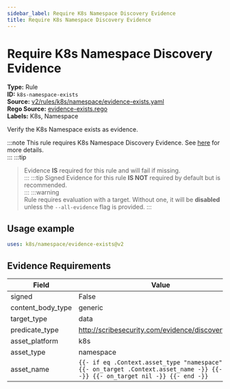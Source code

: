 ```yaml
---
sidebar_label: Require K8s Namespace Discovery Evidence
title: Require K8s Namespace Discovery Evidence
---  
```

# Require K8s Namespace Discovery Evidence  
**Type:** Rule  
**ID:** `k8s-namespace-exists`  
**Source:** [v2/rules/k8s/namespace/evidence-exists.yaml](https://github.com/scribe-public/sample-policies/blob/main/v2/rules/k8s/namespace/evidence-exists.yaml)  
**Rego Source:** [evidence-exists.rego](https://github.com/scribe-public/sample-policies/blob/main/v2/rules/k8s/namespace/evidence-exists.rego)  
**Labels:** K8s, Namespace  

Verify the K8s Namespace exists as evidence.

:::note 
This rule requires K8s Namespace Discovery Evidence. See [here](/docs/platforms/discover#k8s-discovery) for more details.  
::: 
:::tip 
> Evidence **IS** required for this rule and will fail if missing.  
::: 
:::tip 
Signed Evidence for this rule **IS NOT** required by default but is recommended.  
::: 
:::warning  
Rule requires evaluation with a target. Without one, it will be **disabled** unless the `--all-evidence` flag is provided.
::: 

## Usage example

```yaml
uses: k8s/namespace/evidence-exists@v2
```

## Evidence Requirements  
| Field | Value |
|-------|-------|
| signed | False |
| content_body_type | generic |
| target_type | data |
| predicate_type | http://scribesecurity.com/evidence/discovery/v0.1 |
| asset_platform | k8s |
| asset_type | namespace |
| asset_name | `{{- if eq .Context.asset_type "namespace" -}} {{- on_target .Context.asset_name -}} {{- else -}} {{- on_target nil -}} {{- end -}}` |

